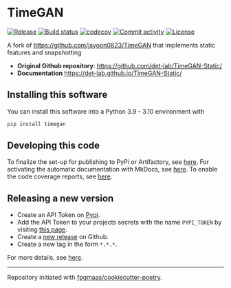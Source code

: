 # TimeGAN

[![Release](https://img.shields.io/github/v/release/det-lab/TimeGAN-Static)](https://img.shields.io/github/v/release/det-lab/TimeGAN-Static)
[![Build status](https://img.shields.io/github/actions/workflow/status/det-lab/TimeGAN-Static/main.yml?branch=main)](https://github.com/det-lab/TimeGAN-Static/actions/workflows/main.yml?query=branch%3Amain)
[![codecov](https://codecov.io/gh/det-lab/TimeGAN-Static/branch/main/graph/badge.svg)](https://codecov.io/gh/det-lab/TimeGAN-Static)
[![Commit activity](https://img.shields.io/github/commit-activity/m/det-lab/TimeGAN-Static)](https://img.shields.io/github/commit-activity/m/det-lab/TimeGAN-Static)
[![License](https://img.shields.io/github/license/det-lab/timegan-static)](https://img.shields.io/github/license/det-lab/timegan-static)

A fork of https://github.com/jsyoon0823/TimeGAN that implements static features and snapshotting

- **Original Github repository**: <https://github.com/det-lab/TimeGAN-Static/>
- **Documentation** <https://det-lab.github.io/TimeGAN-Static/>

## Installing this software

You can install this software into a Python 3.9 - 3.10 environment with

```bash
pip install timegan
```

## Developing this code

To finalize the set-up for publishing to PyPi or Artifactory, see [here](https://fpgmaas.github.io/cookiecutter-poetry/features/publishing/#set-up-for-pypi).
For activating the automatic documentation with MkDocs, see [here](https://fpgmaas.github.io/cookiecutter-poetry/features/mkdocs/#enabling-the-documentation-on-github).
To enable the code coverage reports, see [here](https://fpgmaas.github.io/cookiecutter-poetry/features/codecov/).

## Releasing a new version

- Create an API Token on [Pypi](https://pypi.org/).
- Add the API Token to your projects secrets with the name `PYPI_TOKEN` by visiting [this page](https://github.com/det-lab/TimeGAN-Static/settings/secrets/actions/new).
- Create a [new release](https://github.com/det-lab/TimeGAN-Static/releases/new) on Github.
- Create a new tag in the form `*.*.*`.

For more details, see [here](https://fpgmaas.github.io/cookiecutter-poetry/features/cicd/#how-to-trigger-a-release).

---

Repository initiated with [fpgmaas/cookiecutter-poetry](https://github.com/fpgmaas/cookiecutter-poetry).
